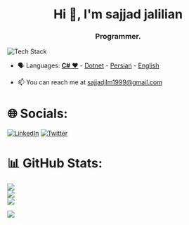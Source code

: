 
<h1 align="center">Hi 👋, I'm sajjad jalilian</h1>
<h3 align="center">Programmer.</h3>

<p align="left"><img src="https://skillicons.dev/icons?i=cs,postgres,git,github,html,css,javascript,dotnet,androidstudio&perline=16" alt="Tech Stack" /> </p>

- 🗣 Languages: [**C#** ❤️](https://learn.microsoft.com/en-us/dotnet/csharp/) - [Dotnet](https://dotnet.microsoft.com/en-us/) - [Persian](https://en.wikipedia.org/wiki/Persian_language) - [English](https://en.wikipedia.org/wiki/English_language)

- 📫 You can reach me at sajjadjlm1999@gmail.com
# 🌐 Socials:
[![LinkedIn](https://skillicons.dev/icons?i=linkedin)](https://www.linkedin.com/in/sajjad-jalilyan-50921b239/)
[![Twitter](https://skillicons.dev/icons?i=twitter)](https://twitter.com/SajjadJln)

# 📊 GitHub Stats:
![](https://github-readme-stats.vercel.app/api?username=sajjadjln&theme=radical&hide_border=false&include_all_commits=false&count_private=false)<br/>
![](https://github-readme-streak-stats.herokuapp.com/?user=sajjadjln&theme=radical&hide_border=false)<br/>
![](https://github-readme-stats.vercel.app/api/top-langs/?username=sajjadjln&theme=radical&hide_border=false&include_all_commits=false&count_private=false&layout=compact)

[![](https://visitcount.itsvg.in/api?id=sajjadjln&icon=0&color=0)](https://visitcount.itsvg.in)

<!-- Proudly created with GPRM ( https://gprm.itsvg.in ) -->
